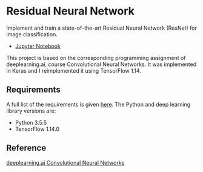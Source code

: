 # Residual Neural Network
Implement and train a state-of-the-art Residual Neural Network (ResNet) for image classification.
*	[Jupyter Notebook](https://nbviewer.jupyter.org/github/vgkortsas/CNNs_projects/blob/master/Residual_Neural_Network/Residual_Network.ipynb)

This project is based on the corresponding programming assignment of deeplearning.ai, course Convolutional Neural Networks. It was implemented in Keras and I reimplemented it using TensorFlow 1.14.

## Requirements
A full list of the requirements is given [here](https://github.com/vgkortsas/CNNs_projects/blob/master/Residual_Neural_Network/requirements.txt). The Python and deep learning library versions are:
- Python 3.5.5
- TensorFlow 1.14.0

## Reference
[deeplearning.ai Convolutional Neural Networks](https://www.coursera.org/learn/convolutional-neural-networks?specialization=deep-learning)